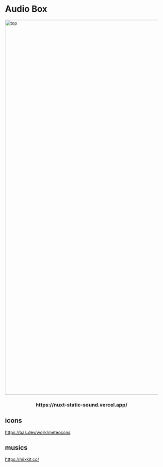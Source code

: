 # Audio Box

<img width="1229" alt="top" src="https://nuxt-static-sound.vercel.app/images/readme.png">

<h3 align="center">https://nuxt-static-sound.vercel.app/</h3>

## icons

https://bas.dev/work/meteocons

## musics

https://mixkit.co/
